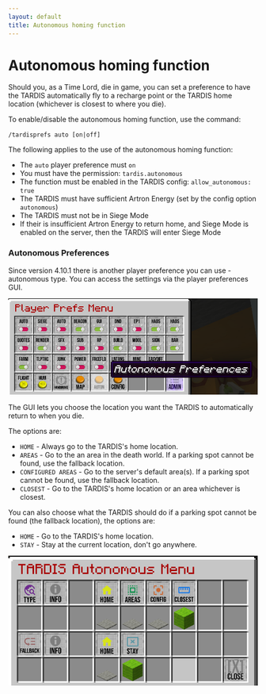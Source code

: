```yaml
---
layout: default
title: Autonomous homing function
---
```


# Autonomous homing function

Should you, as a Time Lord, die in game, you can set a preference to have the 
TARDIS automatically fly to a recharge point or the TARDIS home location 
(whichever is closest to where you die).

To enable/disable the autonomous homing function, use the command:

    /tardisprefs auto [on|off]

The following applies to the use of the autonomous homing function:

- The `auto` player preference must `on`
- You must have the permission: `tardis.autonomous`
- The function must be enabled in the TARDIS config: `allow_autonomous: true`
- The TARDIS must have sufficient Artron Energy (set by the config option `autonomous`)
- The TARDIS must not be in Siege Mode
- If their is insufficient Artron Energy to return home, and Siege Mode is 
  enabled on the server, then the TARDIS will
  enter Siege Mode

### Autonomous Preferences

Since version 4.10.1 there is another player preference you can use - autonomous 
type. You can access the settings via the player preferences GUI.

![Autonomous preferences button](images/docs/auton_prefs_button.png)

The GUI lets you choose the location you want the TARDIS to automatically return 
to when you die.

The options are:

- `HOME` - Always go to the TARDIS's home location.
- `AREAS` - Go to the an area in the death world. If a parking spot cannot be found, 
  use the fallback location.
- `CONFIGURED AREAS` - Go to the server's default area(s). If a parking spot 
  cannot be found, use the fallback location.
- `CLOSEST` - Go to the TARDIS's home location or an area whichever is closest.

You can also choose what the TARDIS should do if a parking spot cannot be found 
(the fallback location), the options are:

- `HOME` - Go to the TARDIS's home location.
- `STAY` - Stay at the current location, don't go anywhere.

![Autonomous preferences GUI](images/docs/auton_prefs_gui.png)
